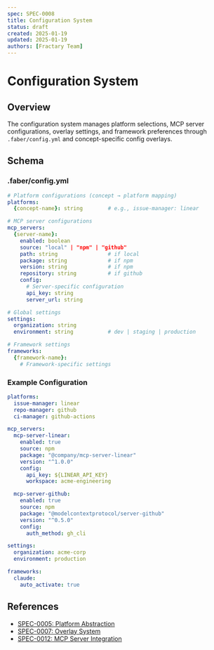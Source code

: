 ```yaml
---
spec: SPEC-0008
title: Configuration System
status: draft
created: 2025-01-19
updated: 2025-01-19
authors: [Fractary Team]
---
```


# Configuration System

## Overview

The configuration system manages platform selections, MCP server configurations, overlay settings, and framework preferences through `.faber/config.yml` and concept-specific config overlays.

## Schema

### .faber/config.yml

```yaml
# Platform configurations (concept → platform mapping)
platforms:
  {concept-name}: string        # e.g., issue-manager: linear

# MCP server configurations
mcp_servers:
  {server-name}:
    enabled: boolean
    source: "local" | "npm" | "github"
    path: string                # if local
    package: string             # if npm
    version: string             # if npm
    repository: string          # if github
    config:
      # Server-specific configuration
      api_key: string
      server_url: string

# Global settings
settings:
  organization: string
  environment: string           # dev | staging | production

# Framework settings
frameworks:
  {framework-name}:
    # Framework-specific settings
```

### Example Configuration

```yaml
platforms:
  issue-manager: linear
  repo-manager: github
  ci-manager: github-actions

mcp_servers:
  mcp-server-linear:
    enabled: true
    source: npm
    package: "@company/mcp-server-linear"
    version: "^1.0.0"
    config:
      api_key: ${LINEAR_API_KEY}
      workspace: acme-engineering

  mcp-server-github:
    enabled: true
    source: npm
    package: "@modelcontextprotocol/server-github"
    version: "^0.5.0"
    config:
      auth_method: gh_cli

settings:
  organization: acme-corp
  environment: production

frameworks:
  claude:
    auto_activate: true
```

## References

- [SPEC-0005: Platform Abstraction](./SPEC-0005-platform-abstraction.md)
- [SPEC-0007: Overlay System](./SPEC-0007-overlay-system.md)
- [SPEC-0012: MCP Server Integration](./SPEC-0012-mcp-server-integration.md)
